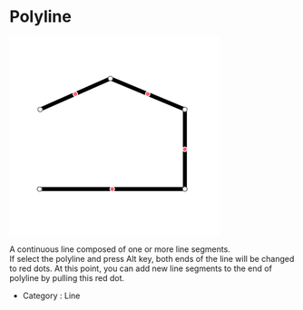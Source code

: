 # Polyline

![Polyline][Polyline-01]

A continuous line composed of one or more line segments.  
If select the polyline and press Alt key, both ends of the line will be changed to red dots. At this point, you can add new line segments to the end of polyline by pulling this red dot.    

- Category : Line

[Polyline-01]: ../images/polyline-01.png
